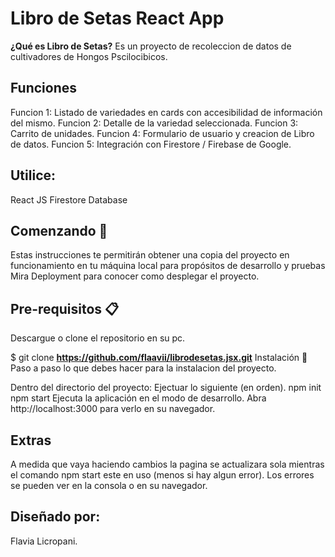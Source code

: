 # Libro de Setas React App

**¿Qué es Libro de Setas?**
Es un proyecto de recoleccion de datos de cultivadores de Hongos Pscilocibicos.

## Funciones
Funcion 1: Listado de variedades en cards con accesibilidad de información del mismo. Funcion 2: Detalle de la variedad seleccionada. Funcion 3: Carrito de unidades. Funcion 4: Formulario de usuario y creacion de Libro de datos. Funcion 5: Integración con Firestore / Firebase de Google.


## Utilice:
React JS Firestore Database

## Comenzando 🚀
Estas instrucciones te permitirán obtener una copia del proyecto en funcionamiento en tu máquina local para propósitos de desarrollo y pruebas
Mira Deployment para conocer como desplegar el proyecto.

## Pre-requisitos 📋
Descargue o clone el repositorio en su pc.

$ git clone **https://github.com/flaavii/librodesetas.jsx.git**
Instalación 🔧
Paso a paso lo que debes hacer para la instalacion del proyecto.

Dentro del directorio del proyecto:
Ejectuar lo siguiente (en orden).
npm init npm start
Ejecuta la aplicación en el modo de desarrollo. Abra http://localhost:3000 para verlo en su navegador.

## Extras
A medida que vaya haciendo cambios la pagina se actualizara sola mientras el comando npm start este en uso (menos si hay algun error). Los errores se pueden ver en la consola o en su navegador.

## Diseñado por:
Flavia Licropani.
